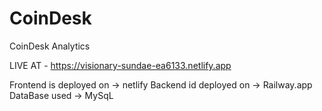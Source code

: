 # CoinDesk
CoinDesk Analytics

LIVE AT - https://visionary-sundae-ea6133.netlify.app

Frontend is deployed on -> netlify
Backend id deployed on -> Railway.app
DataBase used -> MySqL
